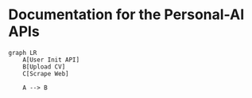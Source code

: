 # Documentation for the Personal-AI APIs

```mermaid
graph LR
    A[User Init API]
    B[Upload CV]
    C[Scrape Web]
    
    A --> B 
